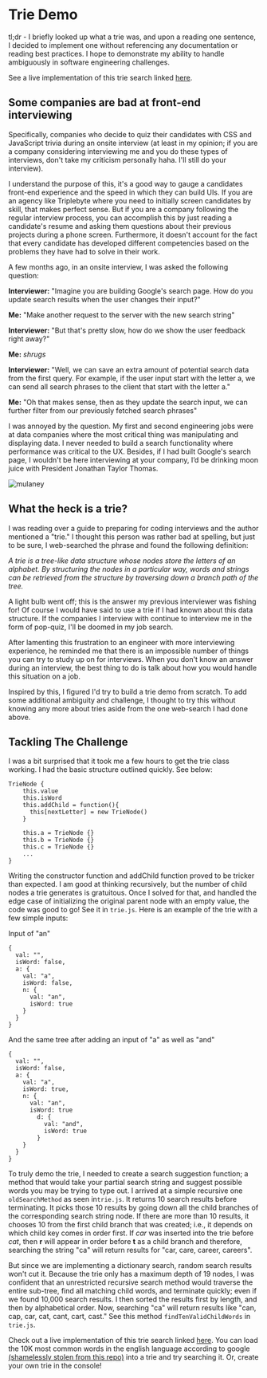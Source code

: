 # Trie Demo

tl;dr - I briefly looked up what a trie was, and upon a reading one sentence, I decided to implement one without referencing any documentation or reading best practices. I hope to demonstrate my ability to handle ambiguously in software engineering challenges.

See a live implementation of this trie search linked [here](https://akambale.github.io/trie/).

## Some companies are bad at front-end interviewing

Specifically, companies who decide to quiz their candidates with CSS and JavaScript trivia during an onsite interview (at least in my opinion; if you are a company considering interviewing me and you do these types of interviews, don't take my criticism personally haha. I'll still do your interview).

I understand the purpose of this, it's a good way to gauge a candidates front-end experience and the speed in which they can build UIs. If you are an agency like Triplebyte where you need to initially screen candidates by skill, that makes perfect sense. But if you are a company following the regular interview process, you can accomplish this by just reading a candidate's resume and asking them questions about their previous projects during a phone screen. Furthermore, it doesn't account for the fact that every candidate has developed different competencies based on the problems they have had to solve in their work.

A few months ago, in an onsite interview, I was asked the following question:

**Interviewer:** "Imagine you are building Google's search page. How do you update search results when the user changes their input?"

**Me:** "Make another request to the server with the new search string"

**Interviewer:** "But that's pretty slow, how do we show the user feedback right away?"

**Me:** _shrugs_

**Interviewer:** "Well, we can save an extra amount of potential search data from the first query. For example, if the user input start with the letter a, we can send all search phrases to the client that start with the letter a."

**Me:** "Oh that makes sense, then as they update the search input, we can further filter from our previously fetched search phrases"

I was annoyed by the question. My first and second engineering jobs were at data companies where the most critical thing was manipulating and displaying data. I never needed to build a search functionality where performance was critical to the UX. Besides, if I had built Google's search page, I wouldn't be here interviewing at your company, I’d be drinking moon juice with President Jonathan Taylor Thomas.

![mulaney](https://i.pinimg.com/474x/37/43/bb/3743bbc726d51a170c03e89cf0ac7f11.jpg)

## What the heck is a trie?

I was reading over a guide to preparing for coding interviews and the author mentioned a "trie." I thought this person was rather bad at spelling, but just to be sure, I web-searched the phrase and found the following definition:

_A trie is a tree-like data structure whose nodes store the letters of an alphabet. By structuring the nodes in a particular way, words and strings can be retrieved from the structure by traversing down a branch path of the tree._

A light bulb went off; this is the answer my previous interviewer was fishing for! Of course I would have said to use a trie if I had known about this data structure. If the companies I interview with continue to interview me in the form of pop-quiz, I'll be doomed in my job search.

After lamenting this frustration to an engineer with more interviewing experience, he reminded me that there is an impossible number of things you can try to study up on for interviews. When you don't know an answer during an interview, the best thing to do is talk about how you would handle this situation on a job.

Inspired by this, I figured I'd try to build a trie demo from scratch. To add some additional ambiguity and challenge, I thought to try this without knowing any more about tries aside from the one web-search I had done above.

## Tackling The Challenge

I was a bit surprised that it took me a few hours to get the trie class working. I had the basic structure outlined quickly. See below:

```
TrieNode {
    this.value
    this.isWord
    this.addChild = function(){
      this[nextLetter] = new TrieNode()
    }

    this.a = TrieNode {}
    this.b = TrieNode {}
    this.c = TrieNode {}
    ...
}
```

Writing the constructor function and addChild function proved to be tricker than expected. I am good at thinking recursively, but the number of child nodes a trie generates is gratuitous. Once I solved for that, and handled the edge case of initializing the original parent node with an empty value, the code was good to go! See it in `trie.js`. Here is an example of the trie with a few simple inputs:

Input of "an"

```
{
  val: "",
  isWord: false,
  a: {
    val: "a",
    isWord: false,
    n: {
      val: "an",
      isWord: true
    }
  }
}
```

And the same tree after adding an input of "a" as well as "and"

```
{
  val: "",
  isWord: false,
  a: {
    val: "a",
    isWord: true,
    n: {
      val: "an",
      isWord: true
        d: {
          val: "and",
          isWord: true
        }
    }
  }
}
```

To truly demo the trie, I needed to create a search suggestion function; a method that would take your partial search string and suggest possible words you may be trying to type out. I arrived at a simple recursive one `oldSearchMethod` as seen in`trie.js`. It returns 10 search results before terminating. It picks those 10 results by going down all the child branches of the corresponding search string node. If there are more than 10 results, it chooses 10 from the first child branch that was created; i.e., it depends on which child key comes in order first. If _car_ was inserted into the trie before _cat_, then **r** will appear in order before **t** as a child branch and therefore, searching the string "ca" will return results for "car, care, career, careers".

But since we are implementing a dictionary search, random search results won't cut it. Because the trie only has a maximum depth of 19 nodes, I was confident that an unrestricted recursive search method would traverse the entire sub-tree, find all matching child words, and terminate quickly; even if we found 10,000 search results. I then sorted the results first by length, and then by alphabetical order. Now, searching "ca" will return results like "can, cap, car, cat, cant, cart, cast." See this method `findTenValidChildWords` in `trie.js`.

Check out a live implementation of this trie search linked [here](https://akambale.github.io/trie/). You can load the 10K most common words in the english language according to google [(shamelessly stolen from this repo)](https://github.com/first20hours/google-10000-english) into a trie and try searching it. Or, create your own trie in the console!

